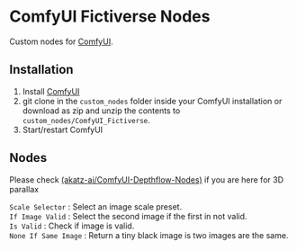 # ComfyUI Fictiverse Nodes
 Custom nodes for [ComfyUI](https://github.com/comfyanonymous/ComfyUI).

## Installation
1. Install [ComfyUI](https://github.com/comfyanonymous/ComfyUI)
2. git clone in the ```custom_nodes``` folder inside your ComfyUI installation or download as zip and unzip the contents to ```custom_nodes/ComfyUI_Fictiverse```.
3. Start/restart ComfyUI

## Nodes

Please check [(akatz-ai/ComfyUI-Depthflow-Nodes)](https://github.com/akatz-ai/ComfyUI-Depthflow-Nodes) if you are here for 3D parallax

```Scale Selector``` : Select an image scale preset.   
```If Image Valid``` : Select the second image if the first in not valid.   
```Is Valid``` : Check if image is valid.   
```None If Same Image``` : Return a tiny black image is two images are the same.   


